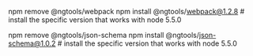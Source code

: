 npm remove @ngtools/webpack
npm install @ngtools/webpack@1.2.8 # install the specific version that works with node 5.5.0

npm remove @ngtools/json-schema
npm install @ngtools/json-schema@1.0.2 # install the specific version that works with node 5.5.0
